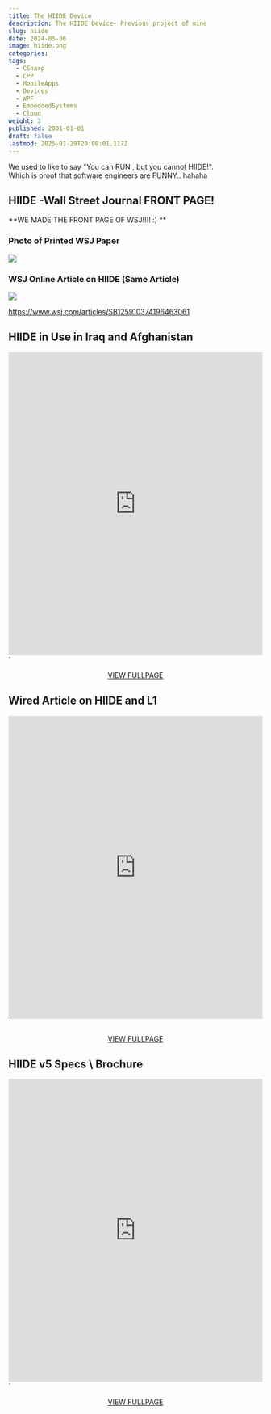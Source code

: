 ```yaml
---
title: The HIIDE Device
description: The HIIDE Device- Previous project of mine
slug: hiide
date: 2024-05-06
image: hiide.png
categories: 
tags:
  - CSharp
  - CPP
  - MobileApps
  - Devices
  - WPF
  - EmbeddedSystems
  - Cloud
weight: 3
published: 2001-01-01
draft: false
lastmod: 2025-01-29T20:08:01.117Z
---
```

We used to like to say "You can RUN , but you cannot HIIDE!".\
Which is proof that software engineers are FUNNY.. hahaha

## HIIDE -Wall Street Journal FRONT PAGE!

\*\*WE MADE THE FRONT PAGE OF WSJ!!!! :) \*\*

### Photo of Printed WSJ Paper

![](https://brianbraatz.com/portfolio/HIIDE/HiideFrontPageWSJ.jpg)

### WSJ Online Article on HIIDE (Same Article)

![](/post/devices/hiide/wsjbig.png)

https://www.wsj.com/articles/SB125910374196463061

## HIIDE in Use in Iraq and Afghanistan

<embed src="https://brianbraatz.com/portfolio/HIIDE/Images%20of%20HIIDE%20being%20Used%20in%20IRAQ%20and%20Afghanistan.pdf" type="application/pdf" width="100%" height="600px">\`

<div style="text-align: center;"> 
<a href="https://brianbraatz.com/portfolio/HIIDE/Images%20of%20HIIDE%20being%20Used%20in%20IRAQ%20and%20Afghanistan.pdf" style="text-align:center; text-decoration: underline">VIEW FULLPAGE</a><br>

</div>

## Wired Article on HIIDE and L1

<embed src="https://brianbraatz.com/portfolio/HIIDE/Wired%20Article%20on%20HIIDE-Your%20Local%20Cops%20Now%20Use%20Iraqs%20Iris%20Scanners.pdf" type="application/pdf" width="100%" height="600px">\`

<div style="text-align: center;"> 
<a href="https://brianbraatz.com/portfolio/HIIDE/Wired%20Article%20on%20HIIDE-Your%20Local%20Cops%20Now%20Use%20Iraqs%20Iris%20Scanners.pdf" style="text-align:center; text-decoration: underline">VIEW FULLPAGE</a><br>

</div>

## HIIDE v5 Specs \ Brochure

<embed src="https://brianbraatz.com/portfolio/HIIDE/HIIDE%99%205%20-%20Solutions%20-%20L-1%20Identity%20Solutions.pdf" type="application/pdf" width="100%" height="600px">\`

<div style="text-align: center;"> 
<a href="https://brianbraatz.com/portfolio/HIIDE/HIIDE%99%205%20-%20Solutions%20-%20L-1%20Identity%20Solutions.pdf" style="text-align:center; text-decoration: underline">VIEW FULLPAGE</a><br>

</div>

<!-- 

-
 

<embed src="https://brianbraatz.com/portfolio/HIIDE/Specifications%20-%20Solutions%20-%20L-1%20Identity%20Solutions.pdf" type="application/pdf" width="100%" height="600px">`
<div style="text-align: center;"> 
<a href="https://brianbraatz.com/portfolio/HIIDE/Specifications%20-%20Solutions%20-%20L-1%20Identity%20Solutions.pdf" style="text-align:center; text-decoration: underline">VIEW FULLPAGE</a><br>

</div>
<embed src="https://brianbraatz.com/portfolio/HIIDE/Wired%20Article%20on%20HIIDE-Your%20Local%20Cops%20Now%20Use%20Iraqs%20Iris%20Scanners.pdf" type="application/pdf" width="100%" height="600px">`
<div style="text-align: center;"> 
<a href="https://brianbraatz.com/portfolio/HIIDE/Wired%20Article%20on%20HIIDE-Your%20Local%20Cops%20Now%20Use%20Iraqs%20Iris%20Scanners.pdf" style="text-align:center; text-decoration: underline">VIEW FULLPAGE</a><br>

</div>




<!--
C++ version [HERE](post/cpp/effective-cpp/index.md) 
<a href="https://www.amazon.com/Effective-Covers-Content-Update-Program/dp/0672337878/" style="text-align:center; text-decoration: underline">Effective C++ Amazon Link</a>
-->
